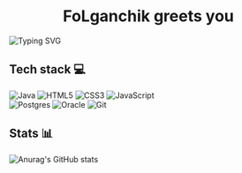 <h1 align="center"> FoLganchik greets you </h1>

![Typing SVG](https://readme-typing-svg.herokuapp.com?color=983adf&lines=Hello+World,+manera+krutit+world+!!!)

## Tech stack 💻
![Java](https://img.shields.io/badge/java-%23ED8B00.svg?style=for-the-badge&logo=openjdk&logoColor=black) 
![HTML5](https://img.shields.io/badge/html5-%23E34F26.svg?style=for-the-badge&logo=html5&logoColor=white)
![CSS3](https://img.shields.io/badge/css3-%231572B6.svg?style=for-the-badge&logo=css3&logoColor=purple)
![JavaScript](https://img.shields.io/badge/javascript-%23323330.svg?style=for-the-badge&logo=javascript&logoColor=%23F7DF1E)<br>
![Postgres](https://img.shields.io/badge/postgres-%23316192.svg?style=for-the-badge&logo=postgresql&logoColor=white)
![Oracle](https://img.shields.io/badge/Oracle-F80000?style=for-the-badge&logo=oracle&logoColor=white)
![Git](https://img.shields.io/badge/git-%23F05033.svg?style=for-the-badge&logo=git&logoColor=white)

## Stats 📊
![Anurag's GitHub stats](https://github-readme-stats.vercel.app/api?username=FoLganchik&amp;include_all_commits=true&amp;count_private=true&amp;show_icons=true&amp;line_height=25&amp;theme=midnight-purple)

